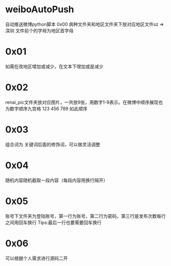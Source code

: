 # weiboAutoPush

自动推送微博python脚本
0x00
病种文件夹和地区文件夹下放对应地区文件sz => 深圳 文件前个的字母为地区首字母

# 0x01
如需在改地区增加或减少，在文本下增加或是减少

# 0x02
renai_pic文件夹放对应图片，一共放9张，用数字1-9表示。在微博中顺序展现也为数字顺序九宫格
123
456
789
如此顺序

# 0x03
组合词为 关键词后面的修饰词，可以做灵活调整

# 0x04
随机内容随机截取一段内容（每段内容用换行隔开）

# 0x05
账号下文件夹为登陆账号，第一行为账号，第二行为密码，第三行是发布次数每行之间用回车换行
Tips:最后一行也要需要回车换行

# 0x06
可以根据个人需求进行源码二开
